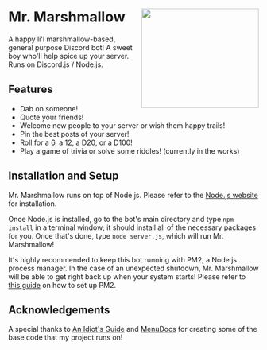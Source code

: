 # Mr. Marshmallow <img align="right" width="236.5" height="200" src="https://user-images.githubusercontent.com/49416852/84093143-62d60280-a9c7-11ea-89a7-b06d7eafad5b.png">
A happy li'l marshmallow-based, general purpose Discord bot! A sweet boy who'll help spice up your server. Runs on Discord.js / Node.js.

## Features
- Dab on someone!
- Quote your friends!
- Welcome new people to your server or wish them happy trails!
- Pin the best posts of your server!
- Roll for a 6, a 12, a D20, or a D100!
- Play a game of trivia or solve some riddles! (currently in the works)

## Installation and Setup
Mr. Marshmallow runs on top of Node.js. Please refer to the [Node.js website](https://nodejs.org/en/) for installation.

Once Node.js is installed, go to the bot's main directory and type `npm install` in a terminal window; it should install all of the necessary packages for you. Once that's done, type `node server.js`, which will run Mr. Marshmallow!

It's highly recommended to keep this bot running with PM2, a Node.js process manager. In the case of an unexpected shutdown, Mr. Marshmallow will be able to get right back up when your system starts! Please refer to [this guide](https://discordjs.guide/improving-dev-environment/pm2.html#installation) on how to set up PM2.

## Acknowledgements
A special thanks to [An Idiot's Guide](https://github.com/AnIdiotsGuide/discordjs-bot-guide) and [MenuDocs](https://github.com/MenuDocs/Discord.JS-Tutorial) for creating some of the base code that my project runs on!
